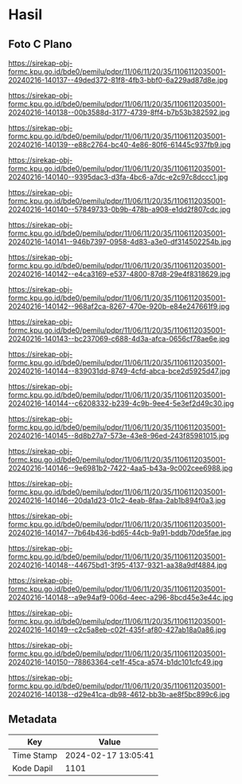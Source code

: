 # Hasil

## Foto C Plano

https://sirekap-obj-formc.kpu.go.id/bde0/pemilu/pdpr/11/06/11/20/35/1106112035001-20240216-140137--49ded372-81f8-4fb3-bbf0-6a229ad87d8e.jpg

https://sirekap-obj-formc.kpu.go.id/bde0/pemilu/pdpr/11/06/11/20/35/1106112035001-20240216-140138--00b3588d-3177-4739-8ff4-b7b53b382592.jpg

https://sirekap-obj-formc.kpu.go.id/bde0/pemilu/pdpr/11/06/11/20/35/1106112035001-20240216-140139--e88c2764-bc40-4e86-80f6-61445c937fb9.jpg

https://sirekap-obj-formc.kpu.go.id/bde0/pemilu/pdpr/11/06/11/20/35/1106112035001-20240216-140140--9395dac3-d3fa-4bc6-a7dc-e2c97c8dccc1.jpg

https://sirekap-obj-formc.kpu.go.id/bde0/pemilu/pdpr/11/06/11/20/35/1106112035001-20240216-140140--57849733-0b9b-478b-a908-e1dd2f807cdc.jpg

https://sirekap-obj-formc.kpu.go.id/bde0/pemilu/pdpr/11/06/11/20/35/1106112035001-20240216-140141--946b7397-0958-4d83-a3e0-df314502254b.jpg

https://sirekap-obj-formc.kpu.go.id/bde0/pemilu/pdpr/11/06/11/20/35/1106112035001-20240216-140142--e4ca3169-e537-4800-87d8-29e4f8318629.jpg

https://sirekap-obj-formc.kpu.go.id/bde0/pemilu/pdpr/11/06/11/20/35/1106112035001-20240216-140142--968af2ca-8267-470e-920b-e84e247661f9.jpg

https://sirekap-obj-formc.kpu.go.id/bde0/pemilu/pdpr/11/06/11/20/35/1106112035001-20240216-140143--bc237069-c688-4d3a-afca-0656cf78ae6e.jpg

https://sirekap-obj-formc.kpu.go.id/bde0/pemilu/pdpr/11/06/11/20/35/1106112035001-20240216-140144--839031dd-8749-4cfd-abca-bce2d5925d47.jpg

https://sirekap-obj-formc.kpu.go.id/bde0/pemilu/pdpr/11/06/11/20/35/1106112035001-20240216-140144--c6208332-b239-4c9b-9ee4-5e3ef2d49c30.jpg

https://sirekap-obj-formc.kpu.go.id/bde0/pemilu/pdpr/11/06/11/20/35/1106112035001-20240216-140145--8d8b27a7-573e-43e8-96ed-243f85981015.jpg

https://sirekap-obj-formc.kpu.go.id/bde0/pemilu/pdpr/11/06/11/20/35/1106112035001-20240216-140146--9e6981b2-7422-4aa5-b43a-9c002cee6988.jpg

https://sirekap-obj-formc.kpu.go.id/bde0/pemilu/pdpr/11/06/11/20/35/1106112035001-20240216-140146--20da1d23-01c2-4eab-8faa-2ab1b894f0a3.jpg

https://sirekap-obj-formc.kpu.go.id/bde0/pemilu/pdpr/11/06/11/20/35/1106112035001-20240216-140147--7b64b436-bd65-44cb-9a91-bddb70de5fae.jpg

https://sirekap-obj-formc.kpu.go.id/bde0/pemilu/pdpr/11/06/11/20/35/1106112035001-20240216-140148--44675bd1-3f95-4137-9321-aa38a9df4884.jpg

https://sirekap-obj-formc.kpu.go.id/bde0/pemilu/pdpr/11/06/11/20/35/1106112035001-20240216-140148--a9e94af9-006d-4eec-a296-8bcd45e3e44c.jpg

https://sirekap-obj-formc.kpu.go.id/bde0/pemilu/pdpr/11/06/11/20/35/1106112035001-20240216-140149--c2c5a8eb-c02f-435f-af80-427ab18a0a86.jpg

https://sirekap-obj-formc.kpu.go.id/bde0/pemilu/pdpr/11/06/11/20/35/1106112035001-20240216-140150--78863364-ce1f-45ca-a574-b1dc101cfc49.jpg

https://sirekap-obj-formc.kpu.go.id/bde0/pemilu/pdpr/11/06/11/20/35/1106112035001-20240216-140138--d29e41ca-db98-4612-bb3b-ae8f5bc899c6.jpg


## Metadata

| Key        | Value               |
| ---------- | ------------------- |
| Time Stamp | 2024-02-17 13:05:41 |
| Kode Dapil | 1101                |



